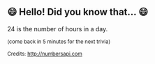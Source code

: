 ## 😄 Hello! Did you know that... 😄
24 is the number of hours in a day.

<sup>(come back in 5 minutes for the next trivia)</sup>


<sup>Credits: http://numbersapi.com</sup>
